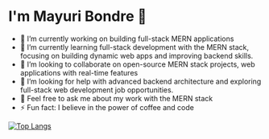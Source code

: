 # I'm Mayuri Bondre 👋



- 🔭 I’m currently working on building full-stack MERN applications
- 🌱 I’m currently learning full-stack development with the MERN stack, focusing on building dynamic web apps and improving backend skills.
- 👯 I’m looking to collaborate on  open-source MERN stack projects, web applications with real-time features
- 🤔 I’m looking for help with advanced backend architecture and exploring full-stack web development job opportunities.
- 💬 Feel free to ask me about my work with the MERN stack
- ⚡ Fun fact: I believe in the power of coffee and code

[![Top Langs](https://github-readme-stats.vercel.app/api/top-langs/?username=mayuri-bondre)](https://github.com/mayuri-bondre/github-readme-stats)
